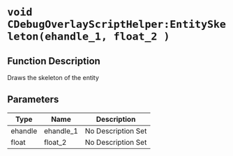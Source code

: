 # `void CDebugOverlayScriptHelper:EntitySkeleton(ehandle_1, float_2 )`
## Function Description
Draws the skeleton of the entity
## Parameters
Type|Name|Description
--|--|--
ehandle|ehandle_1|No Description Set
float|float_2|No Description Set
